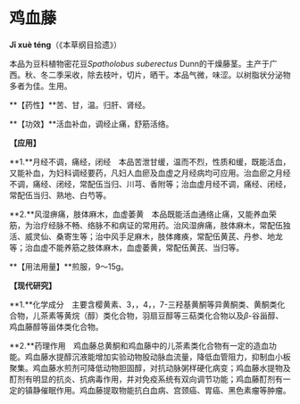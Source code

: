 # 鸡血藤

**Jī xuè téng**（《本草纲目拾遗》）

本品为豆科植物密花豆*Spatholobus suberectus* Dunn的干燥藤茎。主产于广西。秋、冬二季采收，除去枝叶，切片，晒干。本品气微，味涩。以树脂状分泌物多者为佳。生用。

**【药性】**苦、甘，温。归肝、肾经。

**【功效】**活血补血，调经止痛，舒筋活络。

**【应用】**

**1.**月经不调，痛经，闭经　本品苦泄甘缓，温而不烈，性质和缓，既能活血，又能补血，为妇科调经要药，凡妇人血瘀及血虚之月经病均可应用。治血瘀之月经不调，痛经、闭经，常配伍当归、川芎、香附等；治血虚月经不调，痛经、闭经，常配伍当归、熟地、白芍等。

**2.**风湿痹痛，肢体麻木，血虚萎黄　本品既能活血通络止痛，又能养血荣筋，为治疗经脉不畅、络脉不和病证的常用药。治风湿痹痛，肢体麻木，常配伍独活、威灵仙、桑寄生等；治中风手足麻木，肢体瘫痪，常配伍黄芪、丹参、地龙等；治血虚不能养筋之肢体麻木，血虚萎黄，常配伍黄芪、当归等。

**【用法用量】**煎服，9～15g。

**【现代研究】**

**1.**化学成分　主要含樱黄素、3，，4，，7-三羟基黄酮等异黄酮类、黄酮类化合物，儿茶素等黄烷（醇）类化合物，羽扇豆醇等三萜类化合物以及*β*-谷甾醇、鸡血藤醇等甾体类化合物。

**2.**药理作用　鸡血藤总黄酮和鸡血藤中的儿茶素类化合物有一定的造血功能。鸡血藤水提醇沉液能增加实验动物股动脉血流量，降低血管阻力，抑制血小板聚集。鸡血藤水煎剂可降低动物胆固醇，对抗动脉粥样硬化病变；鸡血藤水提物及酊剂有明显的抗炎、抗病毒作用，并对免疫系统有双向调节功能；鸡血藤酊剂有一定的镇静催眠作用。鸡血藤提取物能抗白血病、宫颈癌、胃癌、黑色素瘤等肿瘤。